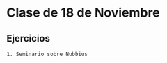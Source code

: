 Clase de 18 de Noviembre
========================

Ejercicios
----------

    1. Seminario sobre Nubbius